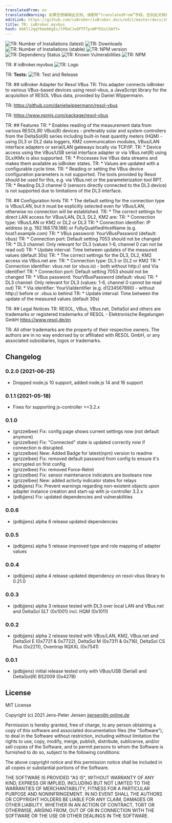 ```yaml
---
translatedFrom: en
translatedWarning: 如果您想编辑此文档，请删除“translatedFrom”字段，否则此文档将再次自动翻译
editLink: https://github.com/ioBroker/ioBroker.docs/edit/master/docs/zh-cn/adapterref/iobroker.myvbus/README.md
title: TR: ioBroker.myvbus
hash: 6kKllJqqY6mebKgEc/lPReCJxOPTFTpcWPfDSiCXAfY=
---
```

![TR: Number of Installations (latest)](http://iobroker.live/badges/myvbus-installed.svg)
![TR: Downloads](https://img.shields.io/npm/dm/iobroker.myvbus.svg)
![TR: Number of Installations (stable)](http://iobroker.live/badges/myvbus-stable.svg)
![TR: NPM version](https://img.shields.io/npm/v/iobroker.myvbus.svg)
![TR: Dependency Status](https://img.shields.io/david/iobroker-community-adapters/iobroker.myvbus.svg)
![TR: Known Vulnerabilities](https://snyk.io/test/github/iobroker-community-adapters/ioBroker.myvbus/badge.svg)
![TR: NPM](https://nodei.co/npm/iobroker.myvbus.png?downloads=true)

TR: # ioBroker.myvbus
![TR: Logo](../../../en/adapterref/iobroker.myvbus/admin/myvbus.png)

TR: **Tests:** ![TR: Test and Release](https://github.com/iobroker-community-adapters/iobroker.myvbus/workflows/Test%20and%20Release/badge.svg)

TR: ## ioBroker Adapter for Resol VBus
TR: This adapter connects ioBroker to various VBus-based devices using resol-vbus, a JavaScript library for the acquisition of RESOL VBus data, provided by Daniel Wippermann.

TR: <https://github.com/danielwippermann/resol-vbus>

TR: <https://www.npmjs.com/package/resol-vbus>

TR: ## Features
TR: * Enables reading of the measurement data from various RESOL(R) VBus(R) devices - preferably solar and system controllers from the DeltaSol(R) series including built-in heat quantity meters (HQM) - using DL3 or DL2 data loggers, KM2 communication modules, VBus/LAN interface adapters or serial/LAN gateways locally via TCP/IP.
TR: * Device access using the VBus/USB serial interface adapter or via VBus.net(R) using DLx/KMx is also supported.
TR: * Processes live VBus data streams and makes them available as ioBroker states.
TR: * Values are updated with a configurable cycle time.
TR: * Reading or setting the VBus device configuration parameters is not supported. The tools provided by Resol should be used for this, e.g. via VBus.net or the parameterization tool RPT.
TR: * Reading DL3 channel 0 (sensors directly connected to the DL3 device) is not supported due to limitations of the DL3 interface.

TR: ## Configuration hints
TR: * The default setting for the connection type is VBus/LAN, but it must be explicitly selected even for VBus/LAN, otherwise no connection will be established.
TR: * The correct settings for direct LAN access for VBus/LAN, DL3, DL2, KM2 are:
TR:   * Connection type: VBus/LAN or KM2 or DL2 or DL3
TR:   * Connection identifier: IP address (e.g. 192.168.178.188) or FullyQualifiedHostName (e.g. host1.example.com)
TR:   * VBus password: YourVBusPassword (default: vbus)
TR:   * Connection port: Default setting 7053 should not be changed
TR:   * DL3 channel: Only relevant for DL3 (values 1-6, channel 0 can not be read out)
TR:   * Update interval: Time between updates of the measured values (default 30s)
TR: * The correct settings for the DL3, DL2, KM2 access via VBus.net are:
TR:   * Connection type: DL3 or DL2 or KM2
TR:   * Connection identifier: vbus.net (or vbus.io) - both without http:// and Via identifier!
TR:   * Connection port: Default setting 7053 should not be changed
TR:   * VBus password: YourVBusPassword (default: vbus)
TR:   * DL3 channel: Only relevant for DL3 (values: 1-6, channel 0 cannot be read out)
TR:   * Via identifier: YourViaIdentifier (e.g. d1234567890) - without http:// before or .vbus.io behind
TR:   * Update interval: Time between the update of the measured values (default 30s)

TR: ## Legal Notices
TR: RESOL, VBus, VBus.net, DeltaSol and others are trademarks or registered trademarks of RESOL - Elektronische Regelungen GmbH <https://www.resol.de/en>

TR: All other trademarks are the property of their respective owners.
The authors are in no way endorsed by or affiliated with RESOL GmbH, or any associated subsidiaries, logos or trademarks.

## Changelog
### 0.2.0 (2021-06-25)
* Dropped node.js 10 support, added node.js 14 and 16 support

### 0.1.1 (2021-05-18)
* Fixes for supporting js-controller >=3.2.x

### 0.1.0
* (grizzelbee) Fix: config page shows current settings now (not default anymore)
* (grizzelbee) Fix: "Connected" state is updated correctly now if connection is disrupted.
* (grizzelbee) New: Added Badge for latest(npm) version to readme
* (grizzelbee) Fix: removed default password from config to ensure it's encrypted on first config
* (grizzelbee) Fix: removed Force-ReInit
* (grizzelbee) Fix: sensor maintenance indicators are booleans now
* (grizzelbee) New: added activity indicator states for relays
* (pdbjjens) Fix: Prevent warnings regarding non-existent objects upon adapter instance creation and start-up with js-controller 3.2.x
* (pdbjjens) Fix: updated dependencies and vulnerabilities

### 0.0.6
* (pdbjjens) alpha 6 release updated dependencies

### 0.0.5
* (pdbjjens) alpha 5 release improved type and role mapping of adapter values

### 0.0.4
* (pdbjjens) alpha 4 release updated dependency on resol-vbus library to 0.21.0

### 0.0.3
* (pdbjjens) alpha 3 release tested with DL3 over local LAN and VBus.net and DeltaSol SLT (0x1001) incl. HQM (0x1011)

### 0.0.2
* (pdbjjens) alpha 2 release tested with VBus/LAN, KM2, VBus.net and DeltaSol E (0x7721 & 0x7722), DeltaSol M (0x7311 & 0x716), DeltaSol CS Plus (0x2211), Oventrop RQXXL (0x7541)

### 0.0.1

* (pdbjjens) initial release tested only with VBus/USB (Serial) and DeltaSol(R) BS2009 (0x427B)

## License

MIT License

Copyright (c) 2021 Jens-Peter Jensen <jjensen@t-online.de>

Permission is hereby granted, free of charge, to any person obtaining a copy
of this software and associated documentation files (the "Software"), to deal
in the Software without restriction, including without limitation the rights
to use, copy, modify, merge, publish, distribute, sublicense, and/or sell
copies of the Software, and to permit persons to whom the Software is
furnished to do so, subject to the following conditions:

The above copyright notice and this permission notice shall be included in all
copies or substantial portions of the Software.

THE SOFTWARE IS PROVIDED "AS IS", WITHOUT WARRANTY OF ANY KIND, EXPRESS OR
IMPLIED, INCLUDING BUT NOT LIMITED TO THE WARRANTIES OF MERCHANTABILITY,
FITNESS FOR A PARTICULAR PURPOSE AND NONINFRINGEMENT. IN NO EVENT SHALL THE
AUTHORS OR COPYRIGHT HOLDERS BE LIABLE FOR ANY CLAIM, DAMAGES OR OTHER
LIABILITY, WHETHER IN AN ACTION OF CONTRACT, TORT OR OTHERWISE, ARISING FROM,
OUT OF OR IN CONNECTION WITH THE SOFTWARE OR THE USE OR OTHER DEALINGS IN THE
SOFTWARE.